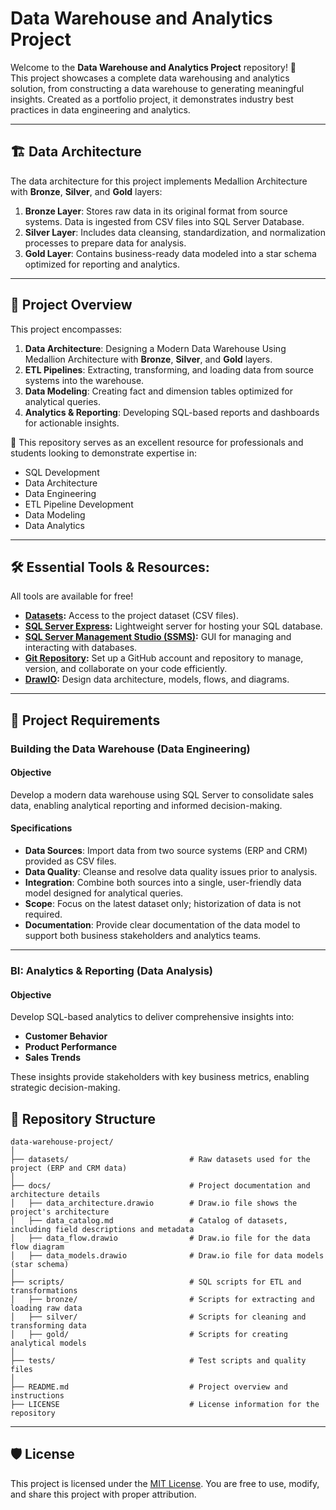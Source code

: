 # Data Warehouse and Analytics Project

Welcome to the **Data Warehouse and Analytics Project** repository! 🚀  
This project showcases a complete data warehousing and analytics solution, from constructing a data warehouse to generating meaningful insights. Created as a portfolio project, it demonstrates industry best practices in data engineering and analytics.

---
## 🏗️ Data Architecture

The data architecture for this project implements Medallion Architecture with **Bronze**, **Silver**, and **Gold** layers:

1. **Bronze Layer**: Stores raw data in its original format from source systems. Data is ingested from CSV files into SQL Server Database.
2. **Silver Layer**: Includes data cleansing, standardization, and normalization processes to prepare data for analysis.
3. **Gold Layer**: Contains business-ready data modeled into a star schema optimized for reporting and analytics.

---
## 📖 Project Overview

This project encompasses:

1. **Data Architecture**: Designing a Modern Data Warehouse Using Medallion Architecture with **Bronze**, **Silver**, and **Gold** layers.
2. **ETL Pipelines**: Extracting, transforming, and loading data from source systems into the warehouse.
3. **Data Modeling**: Creating fact and dimension tables optimized for analytical queries.
4. **Analytics & Reporting**: Developing SQL-based reports and dashboards for actionable insights.

🎯 This repository serves as an excellent resource for professionals and students looking to demonstrate expertise in:
- SQL Development
- Data Architecture
- Data Engineering  
- ETL Pipeline Development  
- Data Modeling  
- Data Analytics  

---

## 🛠️ Essential Tools & Resources:

All tools are available for free!
- **[Datasets](datasets/):** Access to the project dataset (CSV files).
- **[SQL Server Express](https://www.microsoft.com/en-us/sql-server/sql-server-downloads):** Lightweight server for hosting your SQL database.
- **[SQL Server Management Studio (SSMS)](https://learn.microsoft.com/en-us/sql/ssms/download-sql-server-management-studio-ssms?view=sql-server-ver16):** GUI for managing and interacting with databases.
- **[Git Repository](https://github.com/):** Set up a GitHub account and repository to manage, version, and collaborate on your code efficiently.
- **[DrawIO](https://www.drawio.com/):** Design data architecture, models, flows, and diagrams.

---

## 🚀 Project Requirements

### Building the Data Warehouse (Data Engineering)

#### Objective
Develop a modern data warehouse using SQL Server to consolidate sales data, enabling analytical reporting and informed decision-making.

#### Specifications
- **Data Sources**: Import data from two source systems (ERP and CRM) provided as CSV files.
- **Data Quality**: Cleanse and resolve data quality issues prior to analysis.
- **Integration**: Combine both sources into a single, user-friendly data model designed for analytical queries.
- **Scope**: Focus on the latest dataset only; historization of data is not required.
- **Documentation**: Provide clear documentation of the data model to support both business stakeholders and analytics teams.

---

### BI: Analytics & Reporting (Data Analysis)

#### Objective
Develop SQL-based analytics to deliver comprehensive insights into:
- **Customer Behavior**
- **Product Performance**
- **Sales Trends**

These insights provide stakeholders with key business metrics, enabling strategic decision-making.  


## 📂 Repository Structure
```
data-warehouse-project/
│
├── datasets/                           # Raw datasets used for the project (ERP and CRM data)
│
├── docs/                               # Project documentation and architecture details
│   ├── data_architecture.drawio        # Draw.io file shows the project's architecture
│   ├── data_catalog.md                 # Catalog of datasets, including field descriptions and metadata
│   ├── data_flow.drawio                # Draw.io file for the data flow diagram
│   ├── data_models.drawio              # Draw.io file for data models (star schema)
│  
├── scripts/                            # SQL scripts for ETL and transformations
│   ├── bronze/                         # Scripts for extracting and loading raw data
│   ├── silver/                         # Scripts for cleaning and transforming data
│   ├── gold/                           # Scripts for creating analytical models
│
├── tests/                              # Test scripts and quality files
│
├── README.md                           # Project overview and instructions
├── LICENSE                             # License information for the repository
```
---

## 🛡️ License

This project is licensed under the [MIT License](LICENSE). You are free to use, modify, and share this project with proper attribution.
